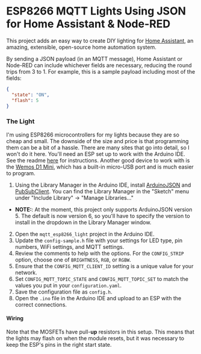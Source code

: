 # ESP8266 MQTT Lights Using JSON for Home Assistant & Node-RED

This project adds an easy way to create DIY lighting for [Home Assistant](https://home-assistant.io/), an amazing, extensible, open-source home automation system.

By sending a JSON payload (in an MQTT message), Home Assistant or Node-RED can include whichever fields are necessary, reducing the round trips from 3 to 1. For example, this is a sample payload including most of the fields:
```json
{
  "state": "ON",
  "flash": 5
}
```

### The Light
I'm using ESP8266 microcontrollers for my lights because they are so cheap and small. The downside of the size and price is that programming them can be a bit of a hassle. There are many sites that go into detail, so I won't do it here. You'll need an ESP set up to work with the Arduino IDE. See the readme [here](https://github.com/esp8266/Arduino) for instructions. Another good device to work with is the [Wemos D1 Mini](https://wiki.wemos.cc/products:d1:d1_mini), which has a built-in micro-USB port and is much easier to program.

1. Using the Library Manager in the Arduino IDE, install [ArduinoJSON](https://github.com/bblanchon/ArduinoJson/) and [PubSubClient](http://pubsubclient.knolleary.net/). You can find the Library Manager in the "Sketch" menu under "Include Library" -> "Manage Libraries..."
  * **NOTE:**: At the moment, this project only supports ArduinoJSON version 5. The default is now version 6, so you'll have to specify the version to install in the dropdown in the Library Manager window.
2. Open the `mqtt_esp8266_light` project in the Arduino IDE.
3. Update the `config-sample.h` file with your settings for LED type, pin numbers, WiFi settings, and MQTT settings.
  1. Review the comments to help with the options. For the `CONFIG_STRIP` option, choose one of `BRIGHTNESS`, `RGB`, or `RGBW`.
  2. Ensure that the `CONFIG_MQTT_CLIENT_ID` setting is a unique value for your network.
  3. Set `CONFIG_MQTT_TOPIC_STATE` and `CONFIG_MQTT_TOPIC_SET` to match the values you put in your `configuration.yaml`.
4. Save the configuration file as `config.h`.
5. Open the `.ino` file in the Arduino IDE and upload to an ESP with the correct connections.


#### Wiring
Note that the MOSFETs have pull-**up** resistors in this setup. This means that the lights may flash on when the module resets, but it was necessary to keep the ESP's pins in the right start state.
